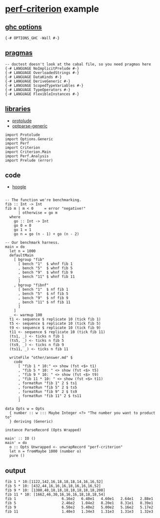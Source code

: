 [perf-criterion](https://github.com/tonyday567/perf/perf-criterion) example
===========================================================================

[ghc options](https://downloads.haskell.org/~ghc/latest/docs/html/users_guide/flags.html#flag-reference)
--------------------------------------------------------------------------------------------------------

``` {.sourceCode .literate .haskell}
{-# OPTIONS_GHC -Wall #-}
```

[pragmas](https://downloads.haskell.org/~ghc/latest/docs/html/users_guide/lang.html)
------------------------------------------------------------------------------------

``` {.sourceCode .literate .haskell}
-- doctest doesn't look at the cabal file, so you need pragmas here
{-# LANGUAGE NoImplicitPrelude #-}
{-# LANGUAGE OverloadedStrings #-}
{-# LANGUAGE DataKinds #-}
{-# LANGUAGE DeriveGeneric #-}
{-# LANGUAGE ScopedTypeVariables #-}
{-# LANGUAGE TypeOperators #-}
{-# LANGUAGE FlexibleInstances #-}
```

[libraries](https://www.stackage.org/)
--------------------------------------

-   [protolude](https://www.stackage.org/package/protolude)
-   [optparse-generic](https://www.stackage.org/package/optparse-generic)

``` {.sourceCode .literate .haskell}
import Protolude
import Options.Generic
import Perf
import Criterion
import Criterion.Main
import Perf.Analysis
import Prelude (error)
```

code
----

-   [hoogle](https://www.stackage.org/package/hoogle)

``` {.sourceCode .literate .haskell}

-- The function we're benchmarking.
fib :: Int -> Int
fib m | m < 0     = error "negative!"
      | otherwise = go m
  where
    go :: Int -> Int
    go 0 = 0
    go 1 = 1
    go n = go (n - 1) + go (n - 2)

-- Our benchmark harness.
main = do
  let n = 1000
  defaultMain
    [ bgroup "fib"
      [ bench "1"  $ whnf fib 1
      , bench "5"  $ whnf fib 5
      , bench "9"  $ whnf fib 9
      , bench "11" $ whnf fib 11
      ]
    , bgroup "fibnf"
      [ bench "1"  $ nf fib 1
      , bench "5"  $ nf fib 5
      , bench "9"  $ nf fib 9
      , bench "11" $ nf fib 11
      ]
    ]
  _ <- warmup 100
  t1 <- sequence $ replicate 10 (tick fib 1)
  t5 <- sequence $ replicate 10 (tick fib 5)
  t9 <- sequence $ replicate 10 (tick fib 9)
  t11 <- sequence $ replicate 10 (tick fib 11)
  (ts1, _) <- ticks n fib 1
  (ts5, _) <- ticks n fib 5
  (ts9, _) <- ticks n fib 9
  (ts11, _) <- ticks n fib 11

  writeFile "other/answer.md" $
    code
      [ "fib 1 * 10:" <> show (fst <$> t1)
      , "fib 5 * 10: " <> show (fst <$> t5)
      , "fib 9 * 10: " <> show (fst <$> t9)
      , "fib 11 * 10: " <> show (fst <$> t11)
      , formatRun "fib 1" 2 $ ts1
      , formatRun "fib 5" 2 $ ts5
      , formatRun "fib 9" 2 $ ts9
      , formatRun "fib 11" 2 $ ts11
      ]

data Opts w = Opts
  { number :: w ::: Maybe Integer <?> "The number you want to product to"
  } deriving (Generic)

instance ParseRecord (Opts Wrapped)

main' :: IO ()
main' = do
  o :: Opts Unwrapped <- unwrapRecord "perf-criterion"
  let n = fromMaybe 1000 (number o)
  pure ()
```

output
------

    fib 1 * 10:[1122,142,16,18,18,18,14,16,16,52]
    fib 5 * 10: [432,44,16,16,16,18,16,16,16,52]
    fib 9 * 10: [1380,48,18,18,18,18,18,18,18,208]
    fib 11 * 10: [1662,46,30,16,16,16,18,18,18,54]
    fib 1                     6.16e2   6.40e1   4.60e1   2.64e1   2.88e1
    fib 5                     2.46e2   1.04e2   8.20e1   8.31e1   8.39e1
    fib 9                     6.50e2   5.40e2   5.00e2   5.16e2   5.17e2
    fib 11                    1.40e3   1.34e3   1.31e3   1.31e3   1.32e3
